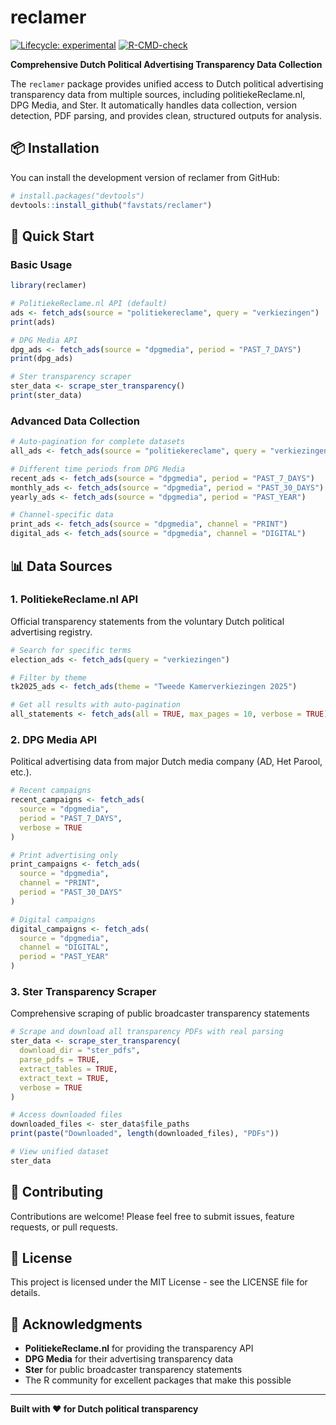 
<!-- README.md is generated from README.Rmd. Please edit that file -->

# reclamer

<!-- badges: start -->

[![Lifecycle:
experimental](https://img.shields.io/badge/lifecycle-experimental-orange.svg)](https://lifecycle.r-lib.org/articles/stages.html#experimental)
[![R-CMD-check](https://github.com/favstats/reclamer/workflows/R-CMD-check/badge.svg)](https://github.com/favstats/reclamer/actions)
<!-- badges: end -->

**Comprehensive Dutch Political Advertising Transparency Data
Collection**

The `reclamer` package provides unified access to Dutch political
advertising transparency data from multiple sources, including
politiekeReclame.nl, DPG Media, and Ster. It automatically handles data
collection, version detection, PDF parsing, and provides clean,
structured outputs for analysis.

## 📦 Installation

You can install the development version of reclamer from GitHub:

``` r
# install.packages("devtools")
devtools::install_github("favstats/reclamer")
```

## 🚀 Quick Start

### Basic Usage

``` r
library(reclamer)

# PolitiekeReclame.nl API (default)
ads <- fetch_ads(source = "politiekereclame", query = "verkiezingen")
print(ads)

# DPG Media API
dpg_ads <- fetch_ads(source = "dpgmedia", period = "PAST_7_DAYS")
print(dpg_ads)

# Ster transparency scraper
ster_data <- scrape_ster_transparency()
print(ster_data)
```

### Advanced Data Collection

``` r
# Auto-pagination for complete datasets
all_ads <- fetch_ads(source = "politiekereclame", query = "verkiezingen", all = TRUE, verbose = TRUE)

# Different time periods from DPG Media
recent_ads <- fetch_ads(source = "dpgmedia", period = "PAST_7_DAYS")
monthly_ads <- fetch_ads(source = "dpgmedia", period = "PAST_30_DAYS")
yearly_ads <- fetch_ads(source = "dpgmedia", period = "PAST_YEAR")

# Channel-specific data
print_ads <- fetch_ads(source = "dpgmedia", channel = "PRINT")
digital_ads <- fetch_ads(source = "dpgmedia", channel = "DIGITAL")
```

## 📊 Data Sources

### 1. PolitiekeReclame.nl API

Official transparency statements from the voluntary Dutch political
advertising registry.

``` r
# Search for specific terms
election_ads <- fetch_ads(query = "verkiezingen")

# Filter by theme
tk2025_ads <- fetch_ads(theme = "Tweede Kamerverkiezingen 2025")

# Get all results with auto-pagination
all_statements <- fetch_ads(all = TRUE, max_pages = 10, verbose = TRUE)
```

### 2. DPG Media API

Political advertising data from major Dutch media company (AD, Het
Parool, etc.).

``` r
# Recent campaigns
recent_campaigns <- fetch_ads(
  source = "dpgmedia", 
  period = "PAST_7_DAYS",
  verbose = TRUE
)

# Print advertising only
print_campaigns <- fetch_ads(
  source = "dpgmedia",
  channel = "PRINT", 
  period = "PAST_30_DAYS"
)

# Digital campaigns
digital_campaigns <- fetch_ads(
  source = "dpgmedia",
  channel = "DIGITAL",
  period = "PAST_YEAR"
)
```

### 3. Ster Transparency Scraper

Comprehensive scraping of public broadcaster transparency statements

``` r
# Scrape and download all transparency PDFs with real parsing
ster_data <- scrape_ster_transparency(
  download_dir = "ster_pdfs",
  parse_pdfs = TRUE,
  extract_tables = TRUE,
  extract_text = TRUE,
  verbose = TRUE
)

# Access downloaded files
downloaded_files <- ster_data$file_paths
print(paste("Downloaded", length(downloaded_files), "PDFs"))

# View unified dataset
ster_data
```

## 📝 Contributing

Contributions are welcome! Please feel free to submit issues, feature
requests, or pull requests.

## 📄 License

This project is licensed under the MIT License - see the LICENSE file
for details.

## 🙏 Acknowledgments

- **PolitiekeReclame.nl** for providing the transparency API
- **DPG Media** for their advertising transparency data
- **Ster** for public broadcaster transparency statements
- The R community for excellent packages that make this possible

------------------------------------------------------------------------

**Built with ❤️ for Dutch political transparency**

